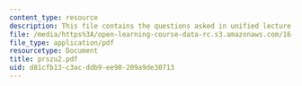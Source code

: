 ```yaml
---
content_type: resource
description: This file contains the questions asked in unified lecture.
file: /media/https%3A/open-learning-course-data-rc.s3.amazonaws.com/16-01-unified-engineering-i-ii-iii-iv-fall-2005-spring-2006/d81cfb13c3acddb9ee90209a9de30713_prszu2.pdf
file_type: application/pdf
resourcetype: Document
title: prszu2.pdf
uid: d81cfb13-c3ac-ddb9-ee90-209a9de30713
---
```

